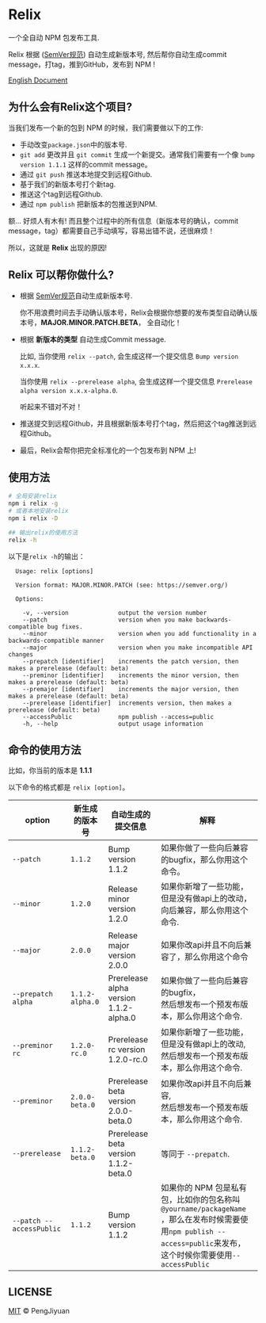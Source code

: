 # Relix
一个全自动 NPM 包发布工具.

Relix 根据 ([SemVer规范](https://semver.org/)) 自动生成新版本号, 然后帮你自动生成commit message，打tag，推到GitHub，发布到 NPM !

[English Document](./README.md)

## 为什么会有Relix这个项目?

当我们发布一个新的包到 NPM 的时候，我们需要做以下的工作:

* 手动改变`package.json`中的版本号.
* `git add` 更改并且 `git commit` 生成一个新提交。通常我们需要有一个像 `bump version 1.1.1` 这样的commit message。
* 通过 `git push` 推送本地提交到远程Github.
* 基于我们的新版本号打个新tag.
* 推送这个tag到远程Github.
* 通过 `npm publish` 把新版本的包推送到NPM.

额... 好烦人有木有! 而且整个过程中的所有信息（新版本号的确认，commit message，tag）都需要自己手动填写，容易出错不说，还很麻烦！

所以，这就是 **Relix** 出现的原因!

## Relix 可以帮你做什么?

* 根据 [SemVer规范](https://semver.org/)自动生成新版本号.

  你不用浪费时间去手动确认版本号，Relix会根据你想要的发布类型自动确认版本号，**MAJOR.MINOR.PATCH.BETA**， 全自动化！

* 根据 **新版本的类型** 自动生成Commit message.

  比如, 当你使用 `relix --patch`, 会生成这样一个提交信息 `Bump version x.x.x`.

  当你使用 `relix --prerelease alpha`, 会生成这样一个提交信息 `Prerelease alpha version x.x.x-alpha.0`.

  听起来不错对不对！

* 推送提交到远程Github，并且根据新版本号打个tag，然后把这个tag推送到远程Github。

* 最后，Relix会帮你把完全标准化的一个包发布到 NPM 上!

## 使用方法

```bash
# 全局安装relix
npm i relix -g
# 或者本地安装relix
npm i relix -D
```

```bash
## 输出relix的使用方法
relix -h
```

以下是`relix -h`的输出：

```
  Usage: relix [options]

  Version format: MAJOR.MINOR.PATCH (see: https://semver.org/)

  Options:

    -v, --version              output the version number
    --patch                    version when you make backwards-compatible bug fixes.
    --minor                    version when you add functionality in a backwards-compatible manner
    --major                    version when you make incompatible API changes
    --prepatch [identifier]    increments the patch version, then makes a prerelease (default: beta)
    --preminor [identifier]    increments the minor version, then makes a prerelease (default: beta)
    --premajor [identifier]    increments the major version, then makes a prerelease (default: beta)
    --prerelease [identifier]  increments version, then makes a prerelease (default: beta)
    --accessPublic             npm publish --access=public
    -h, --help                 output usage information
```

## 命令的使用方法

比如，你当前的版本是 **1.1.1**

以下命令的格式都是 `relix [option]`。

| option                   | 新生成的版本号    | 自动生成的提交信息 | 解释        |
|--------------------------|-----------------|----------------|-------------|
| `--patch`                | `1.1.2`         | Bump version 1.1.2 | 如果你做了一些向后兼容的bugfix，那么你用这个命令。 |
| `--minor`                | `1.2.0`         | Release minor version 1.2.0 | 如果你新增了一些功能，但是没有做api上的改动，<br>向后兼容，那么你用这个命令. |
| `--major`                | `2.0.0`         | Release major version 2.0.0 | 如果你改api并且不向后兼容了，那么你用这个命令 | 
| `--prepatch alpha`       | `1.1.2-alpha.0` | Prerelease alpha version 1.1.2-alpha.0 | 如果你做了一些向后兼容的bugfix，<br>然后想发布一个预发布版本，那么你用这个命令. | 
| `--preminor rc`          | `1.2.0-rc.0`    | Prerelease rc version 1.2.0-rc.0 | 如果你新增了一些功能，但是没有做api上的改动,<br>然后想发布一个预发布版本，那么你用这个命令. | 
| `--preminor`             | `2.0.0-beta.0`  | Prerelease beta version 2.0.0-beta.0 | 如果你改api并且不向后兼容,<br>然后想发布一个预发布版本，那么你用这个命令. |
| `--prerelease`           | `1.1.2-beta.0`  | Prerelease beta version 1.1.2-beta.0 | 等同于 `--prepatch`. |
| `--patch --accessPublic` | `1.1.2`         | Bump version 1.1.2 | 如果你的 NPM 包是私有包，比如你的包名称叫`@yourname/packageName`<br>，那么在发布时候需要使用`npm publish --access=public`来发布，<br>这个时候你需要使用`--accessPublic` |

## LICENSE

[MIT](./LICENSE) © PengJiyuan
